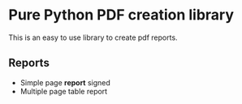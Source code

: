 Pure Python PDF creation library
================================
This is an easy to use library to create pdf reports.

Reports
-------
- Simple page **report** signed
- Multiple page table report
